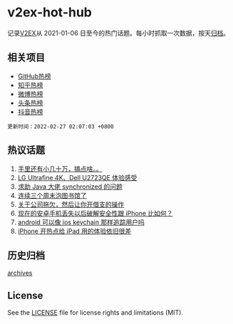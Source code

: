 # v2ex-hot-hub

 记录[V2EX](https://www.v2ex.com/)从 2021-01-06 日至今的热门话题。每小时抓取一次数据，按天[归档](archives)。
 
 ## 相关项目

- [GitHub热榜](https://github.com/snaildev/github-hot-hub)
- [知乎热榜](https://github.com/snaildev/zhihu-hot-hub)
- [微博热榜](https://github.com/snaildev/weibo-hot-hub)
- [头条热榜](https://github.com/snaildev/toutiao-hot-hub)
- [抖音热榜](https://github.com/snaildev/douyin-hot-hub)


 `更新时间：2022-02-27 02:07:03 +0800`

## 热议话题

1. [手里还有小几十万，搞点啥。。](https://www.v2ex.com/t/836548)
1. [LG Ultrafine 4K、Dell U2723QE 体验感受](https://www.v2ex.com/t/836529)
1. [求助 Java 大佬 synchronized 的问题](https://www.v2ex.com/t/836521)
1. [连续三个周末泡图书馆了](https://www.v2ex.com/t/836585)
1. [关于公司拖欠，然后让你开借支的操作](https://www.v2ex.com/t/836543)
1. [现在的安卓手机丢失以后破解安全性跟 iPhone 比如何？](https://www.v2ex.com/t/836539)
1. [android 可以像 ios keychain 那样追踪用户吗](https://www.v2ex.com/t/836574)
1. [iPhone 开热点给 iPad 用的体验依旧很差](https://www.v2ex.com/t/836546)

## 历史归档

[archives](archives)

## License

See the [LICENSE](LICENSE) file for license rights and limitations (MIT).

